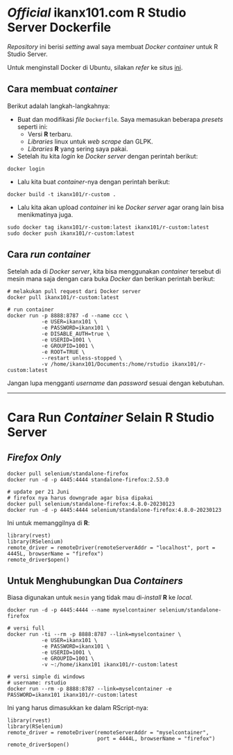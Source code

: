 # _Official_ ikanx101.com R Studio Server Dockerfile

_Repository_ ini berisi _setting_ awal saya membuat _Docker container_ untuk R Studio Server.

Untuk menginstall Docker di Ubuntu, silakan _refer_ ke situs [ini](https://docs.docker.com/engine/install/ubuntu/). 

## Cara membuat _container_

Berikut adalah langkah-langkahnya:

- Buat dan modifikasi _file_ `Dockerfile`. Saya memasukan beberapa _presets_ seperti ini:
    - Versi __R__ terbaru.
    - _Libraries_ linux untuk _web scrape_ dan GLPK.
    - _Libraries_ __R__ yang sering saya pakai.
- Setelah itu kita _login_ ke _Docker server_ dengan perintah berikut:

```
docker login
```

- Lalu kita buat _container_-nya dengan perintah berikut:

```
docker build -t ikanx101/r-custom . 
```

- Lalu kita akan upload _container_ ini ke _Docker server_ agar orang lain bisa menikmatinya juga.

```
sudo docker tag ikanx101/r-custom:latest ikanx101/r-custom:latest
sudo docker push ikanx101/r-custom:latest
```

## Cara _run container_

Setelah ada di _Docker server_, kita bisa menggunakan _container_ tersebut di mesin mana saja dengan cara buka _Docker_ dan berikan perintah berikut:

```
# melakukan pull request dari Docker server
docker pull ikanx101/r-custom:latest

# run container
docker run -p 8888:8787 -d --name ccc \
           -e USER=ikanx101 \
           -e PASSWORD=ikanx101 \
           -e DISABLE_AUTH=true \
           -e USERID=1001 \
           -e GROUPID=1001 \
           -e ROOT=TRUE \
           --restart unless-stopped \
           -v /home/ikanx101/Documents:/home/rstudio ikanx101/r-custom:latest
```

Jangan lupa mengganti _username_ dan _password_ sesuai dengan kebutuhan.

---  

# Cara Run _Container_ Selain __R Studio Server__

## _Firefox Only_

```
docker pull selenium/standalone-firefox
docker run -d -p 4445:4444 standalone-firefox:2.53.0

# update per 21 Juni
# firefox nya harus downgrade agar bisa dipakai
docker pull selenium/standalone-firefox:4.8.0-20230123
docker run -d -p 4445:4444 selenium/standalone-firefox:4.8.0-20230123

```

Ini untuk memanggilnya di __R__:

```
library(rvest)
library(RSelenium)
remote_driver = remoteDriver(remoteServerAddr = "localhost", port = 4445L, browserName = "firefox")
remote_driver$open()
```

## Untuk Menghubungkan Dua _Containers_

Biasa digunakan untuk `mesin` yang tidak mau di-_install_ __R__ ke _local_.

```
docker run -d -p 4445:4444 --name myselcontainer selenium/standalone-firefox

# versi full
docker run -ti --rm -p 8888:8787 --link=myselcontainer \
           -e USER=ikanx101 \
           -e PASSWORD=ikanx101 \
           -e USERID=1001 \
           -e GROUPID=1001 \
           -v ~:/home/ikanx101 ikanx101/r-custom:latest
           
# versi simple di windows
# username: rstudio
docker run --rm -p 8888:8787 --link=myselcontainer -e PASSWORD=ikanx101 ikanx101/r-custom:latest

```

Ini yang harus dimasukkan ke dalam RScript-nya:

```
library(rvest)
library(RSelenium)
remote_driver = remoteDriver(remoteServerAddr = "myselcontainer", 
                             port = 4444L, browserName = "firefox")
remote_driver$open()
```
